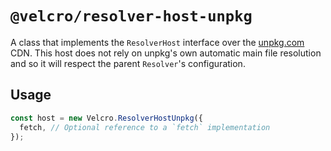 # `@velcro/resolver-host-unpkg`

A class that implements the `ResolverHost` interface over the [unpkg.com](https://unpkg.com) CDN. This host does not rely on unpkg's own automatic main file resolution and so it will respect the parent `Resolver`'s configuration.

## Usage

```js
const host = new Velcro.ResolverHostUnpkg({
  fetch, // Optional reference to a `fetch` implementation
});
```

